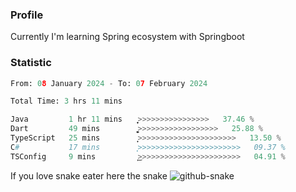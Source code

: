 ### Profile 

Currently I'm learning Spring ecosystem with Springboot

### Statistic
<!--START_SECTION:waka-->

```python
From: 08 January 2024 - To: 07 February 2024

Total Time: 3 hrs 11 mins

Java         1 hr 11 mins    ͎͎͎͎͎͎͎͎͎>>>>>>>>>>>>>>>>   37.46 %
Dart         49 mins         ͎͎͎͎͎͎͚>>>>>>>>>>>>>>>>>>   25.88 %
TypeScript   25 mins         ͎͎͎>>>>>>>>>>>>>>>>>>>>>>   13.50 %
C#           17 mins         ͎͎>>>>>>>>>>>>>>>>>>>>>>>   09.37 %
TSConfig     9 mins          ͎͜>>>>>>>>>>>>>>>>>>>>>>>   04.91 %
```

<!--END_SECTION:waka-->

If you love snake eater here the snake 
<picture>
  <source media="(prefers-color-scheme: dark)" srcset="https://github.com/pradana4648/pradana4648/blob/c0566a83ca6ea5f2e46bab00e717c4c82b4b5c4c/github-contribution-grid-snake-dark.svg" />
  <source media="(prefers-color-scheme: light)" srcset="https://github.com/pradana4648/pradana4648/blob/c0566a83ca6ea5f2e46bab00e717c4c82b4b5c4c/github-contribution-grid-snake.svg" />
  <img alt="github-snake" src="https://github.com/pradana4648/pradana4648/blob/c0566a83ca6ea5f2e46bab00e717c4c82b4b5c4c/github-contribution-grid-snake.svg" />
</picture>

